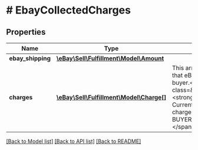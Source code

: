 # # EbayCollectedCharges

## Properties

Name | Type | Description | Notes
------------ | ------------- | ------------- | -------------
**ebay_shipping** | [**\eBay\Sell\Fulfillment\Model\Amount**](Amount.md) |  | [optional]
**charges** | [**\eBay\Sell\Fulfillment\Model\Charge[]**](Charge.md) | This array shows any charges that eBay collects from the buyer.&lt;br&gt;&lt;br&gt;&lt;span class&#x3D;\&quot;tablenote\&quot;&gt;&lt;strong&gt; Note: &lt;/strong&gt; Currently, the only supported charge type is BUYER_PROTECTION.&lt;/span&gt; | [optional]

[[Back to Model list]](../../README.md#models) [[Back to API list]](../../README.md#endpoints) [[Back to README]](../../README.md)
